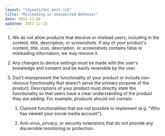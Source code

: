 ```yaml
---
layout: "layouts/doc-post.njk"
title: "Misleading or Unexpected Behavior"
date: 2022-11-01
updated: 2022-12-15
---
```


1. We do not allow products that deceive or mislead users, including in the content, title, description, or screenshots. If any of your product's content, title, icon, description, or screenshots contains false or misleading information, we may remove it.

1. Any changes to device settings must be made with the user's knowledge and consent and be easily reversible by the user.

1. Don't misrepresent the functionality of your product or include non-obvious functionality that doesn't serve the primary purpose of the product. Descriptions of your product must directly state the functionality so that users have a clear understanding of the product they are adding. For example, products should not contain:

    1. Claimed functionalities that are not possible to implement (e.g. "Who has viewed your social media account").

    1. Anti-virus, privacy, or security extensions that do not provide any discernible monitoring or protection. 
